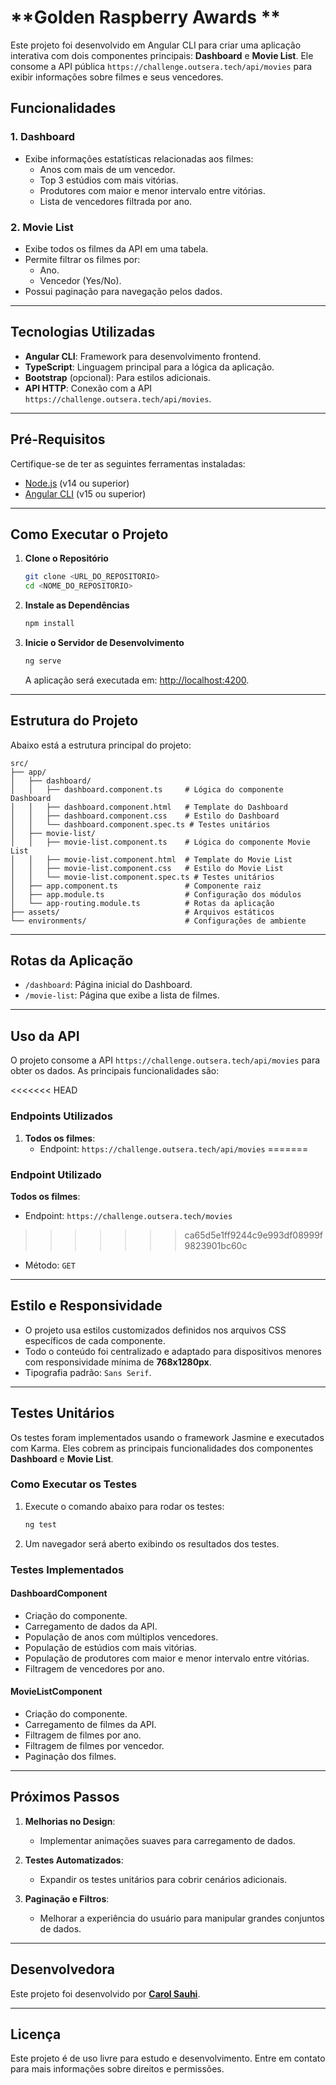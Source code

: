 # **Golden Raspberry Awards **

Este projeto foi desenvolvido em Angular CLI para criar uma aplicação interativa com dois componentes principais: **Dashboard** e **Movie List**. Ele consome a API pública `https://challenge.outsera.tech/api/movies` para exibir informações sobre filmes e seus vencedores.

## **Funcionalidades**

### **1. Dashboard**
- Exibe informações estatísticas relacionadas aos filmes:
  - Anos com mais de um vencedor.
  - Top 3 estúdios com mais vitórias.
  - Produtores com maior e menor intervalo entre vitórias.
  - Lista de vencedores filtrada por ano.

### **2. Movie List**
- Exibe todos os filmes da API em uma tabela.
- Permite filtrar os filmes por:
  - Ano.
  - Vencedor (Yes/No).
- Possui paginação para navegação pelos dados.

---

## **Tecnologias Utilizadas**

- **Angular CLI**: Framework para desenvolvimento frontend.
- **TypeScript**: Linguagem principal para a lógica da aplicação.
- **Bootstrap** (opcional): Para estilos adicionais.
- **API HTTP**: Conexão com a API `https://challenge.outsera.tech/api/movies`.

---

## **Pré-Requisitos**

Certifique-se de ter as seguintes ferramentas instaladas:

- [Node.js](https://nodejs.org/) (v14 ou superior)
- [Angular CLI](https://angular.io/cli) (v15 ou superior)

---

## **Como Executar o Projeto**

1. **Clone o Repositório**
   ```bash
   git clone <URL_DO_REPOSITORIO>
   cd <NOME_DO_REPOSITORIO>
   ```

2. **Instale as Dependências**
   ```bash
   npm install
   ```

3. **Inicie o Servidor de Desenvolvimento**
   ```bash
   ng serve
   ```
   A aplicação será executada em: [http://localhost:4200](http://localhost:4200).

---

## **Estrutura do Projeto**

Abaixo está a estrutura principal do projeto:

```plaintext
src/
├── app/
│   ├── dashboard/
│   │   ├── dashboard.component.ts     # Lógica do componente Dashboard
│   │   ├── dashboard.component.html   # Template do Dashboard
│   │   ├── dashboard.component.css    # Estilo do Dashboard
│   │   └── dashboard.component.spec.ts # Testes unitários
│   ├── movie-list/
│   │   ├── movie-list.component.ts    # Lógica do componente Movie List
│   │   ├── movie-list.component.html  # Template do Movie List
│   │   ├── movie-list.component.css   # Estilo do Movie List
│   │   └── movie-list.component.spec.ts # Testes unitários
│   ├── app.component.ts               # Componente raiz
│   ├── app.module.ts                  # Configuração dos módulos
│   └── app-routing.module.ts          # Rotas da aplicação
├── assets/                            # Arquivos estáticos
└── environments/                      # Configurações de ambiente
```

---

## **Rotas da Aplicação**

- `/dashboard`: Página inicial do Dashboard.
- `/movie-list`: Página que exibe a lista de filmes.

---

## **Uso da API**

O projeto consome a API `https://challenge.outsera.tech/api/movies` para obter os dados. As principais funcionalidades são:

<<<<<<< HEAD
### **Endpoints Utilizados**
1. **Todos os filmes**:
   - Endpoint: `https://challenge.outsera.tech/api/movies`
=======
### **Endpoint Utilizado**
**Todos os filmes**:
   - Endpoint: `https://challenge.outsera.tech/movies`
>>>>>>> ca65d5e1ff9244c9e993df08999f9823901bc60c
   - Método: `GET`

---

## **Estilo e Responsividade**

- O projeto usa estilos customizados definidos nos arquivos CSS específicos de cada componente.
- Todo o conteúdo foi centralizado e adaptado para dispositivos menores com responsividade mínima de **768x1280px**.
- Tipografia padrão: `Sans Serif`.

---

## **Testes Unitários**

Os testes foram implementados usando o framework Jasmine e executados com Karma. Eles cobrem as principais funcionalidades dos componentes **Dashboard** e **Movie List**.

### **Como Executar os Testes**

1. Execute o comando abaixo para rodar os testes:
   ```bash
   ng test
   ```

2. Um navegador será aberto exibindo os resultados dos testes.

### **Testes Implementados**

#### **DashboardComponent**
- Criação do componente.
- Carregamento de dados da API.
- População de anos com múltiplos vencedores.
- População de estúdios com mais vitórias.
- População de produtores com maior e menor intervalo entre vitórias.
- Filtragem de vencedores por ano.

#### **MovieListComponent**
- Criação do componente.
- Carregamento de filmes da API.
- Filtragem de filmes por ano.
- Filtragem de filmes por vencedor.
- Paginação dos filmes.

---

## **Próximos Passos**

1. **Melhorias no Design**:
   - Implementar animações suaves para carregamento de dados.

2. **Testes Automatizados**:
   - Expandir os testes unitários para cobrir cenários adicionais.

3. **Paginação e Filtros**:
   - Melhorar a experiência do usuário para manipular grandes conjuntos de dados.

---

## Desenvolvedora
Este projeto foi desenvolvido por [**Carol Sauhi**](https://github.com/carolsauhi).

---

## **Licença**

Este projeto é de uso livre para estudo e desenvolvimento. Entre em contato para mais informações sobre direitos e permissões.
